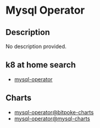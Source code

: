# Mysql Operator

## Description

No description provided.

## k8 at home search

- [mysql-operator](https://nanne.dev/k8s-at-home-search/#/mysql-operator)

## Charts

- [mysql-operator@bitpoke-charts](https://helm-charts.bitpoke.io/)
- [mysql-operator@mysql-charts](https://mysql.github.io/mysql-operator/)
